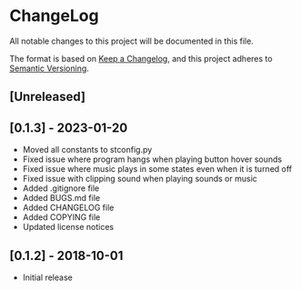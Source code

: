 # ChangeLog

All notable changes to this project will be documented in this file.

The format is based on [Keep a Changelog](https://keepachangelog.com/en/1.0.0/),
and this project adheres to [Semantic Versioning](https://semver.org/spec/v2.0.0.html).

## [Unreleased]

## [0.1.3] - 2023-01-20

-   Moved all constants to stconfig.py
-   Fixed issue where program hangs when playing button hover sounds
-   Fixed issue where music plays in some states even when it is turned off
-   Fixed issue with clipping sound when playing sounds or music
-   Added .gitignore file
-   Added BUGS.md file
-   Added CHANGELOG file
-   Added COPYING file
-   Updated license notices

## [0.1.2] - 2018-10-01

-   Initial release
